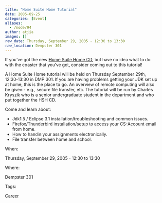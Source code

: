 ```yaml
---
title: "Home Suite Home Tutorial"
date: 2005-09-25
categories: [Event]
aliases:
  - /node/94
author: atjia
images: []
raw_date: Thursday, September 29, 2005 - 12:30 to 13:30
raw_location: Dempster 301
---
```


If you've got the new [Home Suite Home CD](http://www.cs.ubc.ca/local/computing/software/hsh/), but have no idea what to do with the coaster that you've got, consider coming out to this tutorial!

A Home Suite Home tutorial will be held on Thursday September 29th, 12:30-13:30 in DMP 301. If you are having problems getting your JDK set up at home, this is the place to go. An overview of remote computing will also be given - e.g., secure file transfer, etc. The tutorial will be run by Charles Kryszik who is a senior undergraduate student in the department and who put together the HSH CD.

Come and learn about:

*   Jdk1.5 / Eclipse 3.1 installation/troubleshooting and common issues.
*   Firefox/Thunderbird installation/setup to access your CS-Account email from home.
*   How to handin your assignments electronically.
*   File transfer between home and school.

When: 

Thursday, September 29, 2005 - 12:30 to 13:30

Where: 

Dempster 301

Tags: 

[Career](/career)
